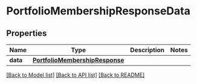 # PortfolioMembershipResponseData

## Properties
Name | Type | Description | Notes
------------ | ------------- | ------------- | -------------
**data** | [**PortfolioMembershipResponse**](PortfolioMembershipResponse.md) |  | 

[[Back to Model list]](../README.md#documentation-for-models) [[Back to API list]](../README.md#documentation-for-api-endpoints) [[Back to README]](../README.md)

